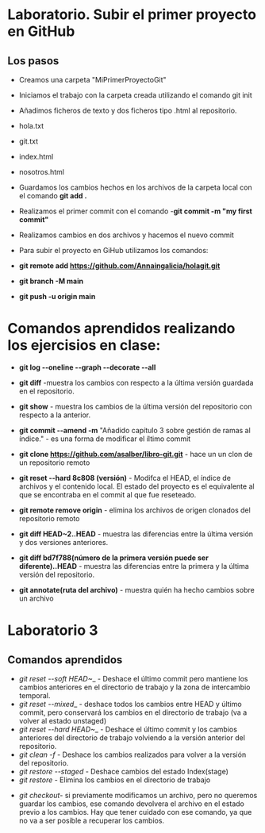 # Laboratorio. Subir el primer proyecto en GitHub

## Los pasos
* Creamos una carpeta "MiPrimerProyectoGit"
* Iniciamos el trabajo con la carpeta creada utilizando el comando git init
* Añadimos ficheros de texto y dos ficheros tipo .html al repositorio. 
* hola.txt
* git.txt
* index.html
* nosotros.html

* Guardamos los cambios hechos en los archivos de la carpeta local con el comando __git add .__

* Realizamos el primer commit con el comando -__git commit -m "my first commit"__
* Realizamos cambios en dos archivos y hacemos el nuevo commit
* Para subir el proyecto en GiHub utilizamos los comandos:
* __git remote add https://github.com/Annaingalicia/holagit.git__
* __git branch -M main__
* __git push -u origin main__

# Comandos aprendidos realizando los ejercisios en clase:

* __git log --oneline --graph --decorate --all__

* __git diff__ -muestra los cambios con respecto a la última versión guardada en el repositorio.

* __git show__ - muestra los cambios de la última versión del repositorio con respecto a la anterior.

* __git commit --amend -m__ "Añadido capítulo 3 sobre gestión de ramas al índice." - es una forma de modificar el íltimo commit

* __git clone https://github.com/asalber/libro-git.git__ - hace un un clon de un repositorio remoto

* __git reset --hard 8c808 (versión)__ - Modifca el HEAD, el índice de archivos y el contenido local. El estado del proyecto es el equivalente al que se encontraba en el commit al que fue reseteado.

* __git remote remove origin__ - elimina los archivos de origen clonados del repositorio remoto

* __git diff HEAD~2..HEAD__ - muestra las diferencias entre la última versión y dos versiones anteriores.

* __git diff bd7f788(número de la primera versión puede ser diferente)..HEAD__ - muestra las diferencias entre la primera y la última versión del repositorio.

* __git annotate(ruta del archivo)__ - muestra quién ha hecho cambios sobre un archivo

# Laboratorio 3
## Comandos aprendidos

* _git reset --soft HEAD~__ - Deshace el último commit pero mantiene los cambios anteriores en el directorio de trabajo y la zona de intercambio temporal.
* _git reset --mixed__ - deshace todos los cambios entre HEAD y último commit, pero conservará los cambios en el directorio de trabajo (va a volver al estado unstaged)
* _git reset --hard HEAD~__ - Deshace el último commit y los cambios anteriores del directorio de trabajo volviendo a la versión anterior del repositorio.
* _git clean -f_ - Deshace los cambios realizados para volver a la versión del repositorio.
* _git restore --staged_ - Deshace cambios del estado Index(stage)
* _git restore_ - Elimina los cambios en el directorio de trabajo
- _git checkout_- si previamente modificamos un archivo, pero no queremos guardar los cambios, ese comando devolvera el archivo en el estado previo a los cambios. Hay que tener cuidado con ese comando, ya que no va a ser posible a recuperar los cambios.
